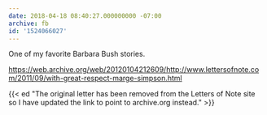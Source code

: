 ```yaml
---
date: 2018-04-18 08:40:27.000000000 -07:00
archive: fb
id: '1524066027'
---
```


One of my favorite Barbara Bush stories. 

https://web.archive.org/web/20120104212609/http://www.lettersofnote.com/2011/09/with-great-respect-marge-simpson.html

{{< ed "The original letter has been removed from the Letters of Note site so I have updated the link to point to archive.org instead." >}}

